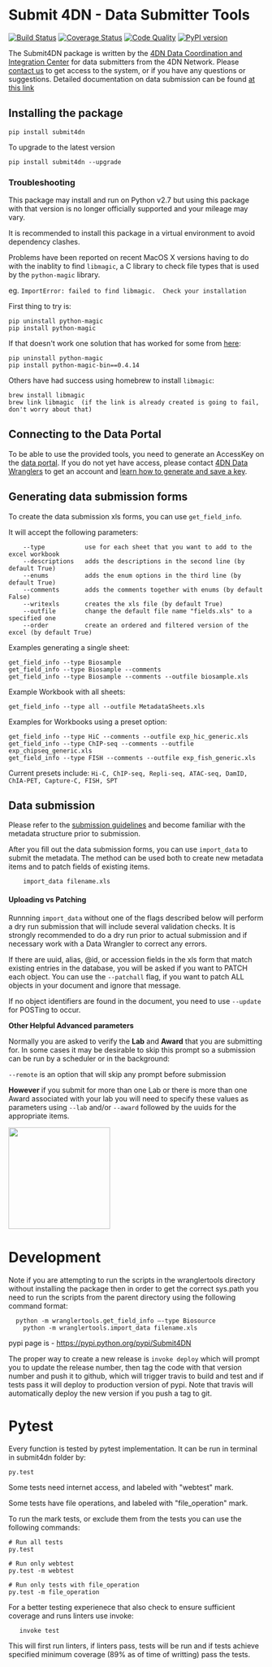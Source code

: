 
# Submit 4DN - Data Submitter Tools

[![Build Status](https://travis-ci.org/4dn-dcic/Submit4DN.svg?branch=master)](https://travis-ci.org/4dn-dcic/Submit4DN)
[![Coverage Status](https://coveralls.io/repos/github/4dn-dcic/Submit4DN/badge.svg?branch=master)](https://coveralls.io/github/4dn-dcic/Submit4DN?branch=master)
[![Code Quality](https://api.codacy.com/project/badge/Grade/a4d521b4dd9c49058304606714528538)](https://www.codacy.com/app/jeremy_7/Submit4DN)
[![PyPI version](https://badge.fury.io/py/Submit4DN.svg)](https://badge.fury.io/py/Submit4DN)

The Submit4DN package is written by the [4DN Data Coordination and Integration Center](http://dcic.4dnucleome.org/) for data submitters from the 4DN Network. Please [contact us](mailto:support@4dnucleome.org) to get access to the system, or if you have any questions or suggestions.  Detailed documentation on data submission can be found [at this link](https://data.4dnucleome.org/help/submitter-guide/getting-started-with-submissions)

## Installing the package

```
pip install submit4dn
```

To upgrade to the latest version

```
pip install submit4dn --upgrade
```

### Troubleshooting

This package may install and run on Python v2.7 but using this package with that version is no longer officially supported and your mileage may vary.

It is recommended to install this package in a virtual environment to avoid dependency clashes.

Problems have been reported on recent MacOS X versions having to do with the inablity to find `libmagic`,
a C library to check file types that is used by the `python-magic` library.

eg. `ImportError: failed to find libmagic.  Check your installation`

First thing to try is:

```
pip uninstall python-magic
pip install python-magic
```

If that doesn't work one solution that has worked for some from [here](https://github.com/Yelp/elastalert/issues/1927):

```
pip uninstall python-magic
pip install python-magic-bin==0.4.14
```

Others have had success using homebrew to install `libmagic`:

```
brew install libmagic
brew link libmagic  (if the link is already created is going to fail, don't worry about that)
```

## Connecting to the Data Portal
To be able to use the provided tools, you need to generate an AccessKey on the [data portal](https://data.4dnucleome.org/).
If you do not yet have access, please contact [4DN Data Wranglers](mailto:support@4dnucleome.org)
to get an account and [learn how to generate and save a key](https://data.4dnucleome.org/help/submitter-guide/getting-started-with-submissions#getting-connection-keys-for-the-4dn-dcic-servers).

## Generating data submission forms
To create the data submission xls forms, you can use `get_field_info`.

It will accept the following parameters:
~~~~
    --type           use for each sheet that you want to add to the excel workbook
    --descriptions   adds the descriptions in the second line (by default True)
    --enums          adds the enum options in the third line (by default True)
    --comments       adds the comments together with enums (by default False)
    --writexls       creates the xls file (by default True)
    --outfile        change the default file name "fields.xls" to a specified one
    --order          create an ordered and filtered version of the excel (by default True)
~~~~

Examples generating a single sheet:
~~~~
get_field_info --type Biosample
get_field_info --type Biosample --comments
get_field_info --type Biosample --comments --outfile biosample.xls
~~~~

Example Workbook with all sheets:
~~~~
get_field_info --type all --outfile MetadataSheets.xls
~~~~

Examples for Workbooks using a preset option:
~~~~
get_field_info --type HiC --comments --outfile exp_hic_generic.xls
get_field_info --type ChIP-seq --comments --outfile exp_chipseq_generic.xls
get_field_info --type FISH --comments --outfile exp_fish_generic.xls
~~~~

Current presets include: `Hi-C, ChIP-seq, Repli-seq, ATAC-seq, DamID, ChIA-PET, Capture-C, FISH, SPT`

## Data submission

Please refer to the [submission guidelines](https://data.4dnucleome.org/help/submitter-guide) and become familiar with the metadata structure prior to submission.

After you fill out the data submission forms, you can use `import_data` to submit the metadata. The method can be used both to create new metadata items and to patch fields of existing items.
~~~~
	import_data filename.xls
~~~~

#### Uploading vs Patching

Runnning `import_data` without one of the flags described below will perform a dry run submission that will include several validation checks.
It is strongly recommended to do a dry run prior to actual submission and if necessary work with a Data Wrangler to correct any errors.

If there are uuid, alias, @id, or accession fields in the xls form that match existing entries in the database, you will be asked if you want to PATCH each object.
You can use the `--patchall` flag, if you want to patch ALL objects in your document and ignore that message.

If no object identifiers are found in the document, you need to use `--update` for POSTing to occur.

**Other Helpful Advanced parameters**

Normally you are asked to verify the **Lab** and **Award** that you are submitting for.  In some cases it may be desirable to skip this prompt so a submission
can be run by a scheduler or in the background:

`--remote` is an option that will skip any prompt before submission

**However** if you submit for more than one Lab or there is more than one Award associated with your lab you will need to specify these values
as parameters using `--lab` and/or `--award` followed by the uuids for the appropriate items.

<img src="https://media.giphy.com/media/l0HlN5Y28D9MzzcRy/giphy.gif" width="200" height="200" />


# Development
Note if you are attempting to run the scripts in the wranglertools directory without installing the package then in order to get the correct sys.path you need to run the scripts from the parent directory using the following command format:

```
  python -m wranglertools.get_field_info —-type Biosource
	python -m wranglertools.import_data filename.xls
```

pypi page is - https://pypi.python.org/pypi/Submit4DN


The proper way to create a new release is `invoke deploy` which will prompt
you to update the release number, then tag the code with that version number
and push it to github, which will trigger travis to build and test and if
tests pass it will deploy to production version of pypi. Note that travis will
automatically deploy the new version if you push a tag to git.

# Pytest
Every function is tested by pytest implementation. It can be run in terminal in submit4dn folder by:

    py.test

Some tests need internet access, and labeled with "webtest" mark.

Some tests have file operations, and labeled with "file_operation" mark.

To run the mark tests, or exclude them from the tests you can use the following commands:

    # Run all tests
    py.test

    # Run only webtest
    py.test -m webtest

    # Run only tests with file_operation
    py.test -m file_operation

For a better testing experienece that also check to ensure sufficient coverage and runs linters use invoke:

```
   invoke test
```

This will first run linters, if linters pass, tests will be run and if tests achieve specified minimum coverage (89% as of time of writting) pass the tests.
